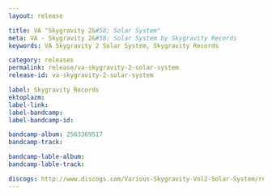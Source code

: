 ```yaml
---
layout: release

title: VA "Skygravity 2&#58; Solar System"
meta: VA - Skygravity 2&#58; Solar System by Skygravity Records
keywords: VA Skygravity 2 Solar System, Skygravity Records

category: releases
permalink: release/va-skygravity-2-solar-system
release-id: va-skygravity-2-solar-system

label: Skygravity Records
ektoplazm: 
label-link: 
label-bandcamp: 
label-bandcamp-id: 

bandcamp-album: 2563369517
bandcamp-track: 

bandcamp-lable-album: 
bandcamp-lable-track: 

discogs: http://www.discogs.com/Various-Skygravity-Vol2-Solar-System/release/1021821
---
```


